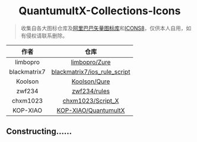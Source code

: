 <h1 align='center'>QuantumultX-Collections-Icons</h1>

> 收集自各大图标仓库及[阿里巴巴矢量图标库](https://www.iconfont.cn/)和[ICONS8](https://icons8.com/icons)，仅供本人自用，如有侵权请联系删除。

|作者|仓库|
|:---:|:---:|
|limbopro|[limbopro/Zure](https://github.com/limbopro/Zure)|
|blackmatrix7|[blackmatrix7/ios_rule_script](https://github.com/blackmatrix7/ios_rule_script)|
|Koolson|[Koolson/Qure](https://github.com/Koolson/Qure)|
|zwf234|[zwf234/rules](https://github.com/zwf234/rules)|
|chxm1023|[chxm1023/Script_X](https://github.com/chxm1023/Script_X)|
|KOP-XIAO|[KOP-XIAO/QuantumultX](https://github.com/KOP-XIAO/QuantumultX)|

## Constructing......

